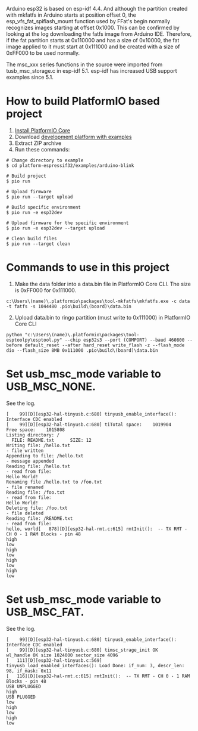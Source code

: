 Arduino esp32 is based on esp-idf 4.4. And although the partition created with mkfatfs in Arduino starts at position offset 0, the esp_vfs_fat_spiflash_mount function used by FFat's begin normally recognizes images starting at offset 0x1000. This can be confirmed by looking at the log downloading the fatfs image from Arduino IDE.
Therefore, if the fat partition starts at 0x110000 and has a size of 0x10000, the fat image applied to it must start at 0x111000 and be created with a size of 0xFF000 to be used normally.

The msc_xxx series functions in the source were imported from tusb_msc_storage.c in esp-idf 5.1. esp-idf has increased USB support examples since 5.1.


How to build PlatformIO based project
=====================================

1. [Install PlatformIO Core](https://docs.platformio.org/page/core.html)
2. Download [development platform with examples](https://github.com/platformio/platform-espressif32/archive/develop.zip)
3. Extract ZIP archive
4. Run these commands:

```shell
# Change directory to example
$ cd platform-espressif32/examples/arduino-blink

# Build project
$ pio run

# Upload firmware
$ pio run --target upload

# Build specific environment
$ pio run -e esp32dev

# Upload firmware for the specific environment
$ pio run -e esp32dev --target upload

# Clean build files
$ pio run --target clean
```



# Commands to use in this project
1. Make the data folder into a data.bin file in PlatformIO Core CLI. The size is 0xFF000 for 0x111000. 

```
c:\Users\(name)\.platformio\packages\tool-mkfatfs\mkfatfs.exe -c data -t fatfs -s 1044480 .pio\build\(board)\data.bin  
```

2. Upload data.bin to ringo partition (must write to 0x111000) in PlatformIO Core CLI
```
python "c:\Users\(name)\.platformio\packages\tool-esptoolpy\esptool.py" --chip esp32s3 --port (COMPORT) --baud 460800 --before default_reset --after hard_reset write_flash -z --flash_mode dio --flash_size 8MB 0x111000 .pio\build\(board)\data.bin
```

# Set usb_msc_mode variable to USB_MSC_NONE.
See the log.
```
[    99][D][esp32-hal-tinyusb.c:680] tinyusb_enable_interface(): Interface CDC enabled
[    99][D][esp32-hal-tinyusb.c:680] tiTotal space:    1019904
Free space:    1015808
Listing directory: /
  FILE: README.txt      SIZE: 12
Writing file: /hello.txt
- file written
Appending to file: /hello.txt
- message appended
Reading file: /hello.txt
- read from file:
Hello World!
Renaming file /hello.txt to /foo.txt
- file renamed
Reading file: /foo.txt
- read from file:
Hello World!
Deleting file: /foo.txt
- file deleted
Reading file: /README.txt
- read from file:
hello, world[   878][D][esp32-hal-rmt.c:615] rmtInit():  -- TX RMT - CH 0 - 1 RAM Blocks - pin 48
high
low
high
low
high
low
high
low
```

# Set usb_msc_mode variable to USB_MSC_FAT.
See the log.
```
[    99][D][esp32-hal-tinyusb.c:680] tinyusb_enable_interface(): Interface CDC enabled
[    99][D][esp32-hal-tinyusb.c:680] timsc_strage_init OK
wl_handle OK size 1024000 sector_size 4096
[   111][D][esp32-hal-tinyusb.c:569] tinyusb_load_enabled_interfaces(): Load Done: if_num: 3, descr_len: 98, if_mask: 0x11
[   116][D][esp32-hal-rmt.c:615] rmtInit():  -- TX RMT - CH 0 - 1 RAM Blocks - pin 48
USB UNPLUGGED
high
USB PLUGGED
low
high
low
high
low
```
